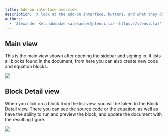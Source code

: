 ```yaml
---
title: Add-on interface overview
description: 'A look at the add-on interface, buttons, and what they do'
authors:
  - 'Alexander Ketchakmadze <alexander@stenci.la> (https://stenci.la)'
---
```


## Main view

This is the main view shown after opening the sidebar and signing in.
It lists all blocks found in the document, from here you can also create new code and equation blocks.

![](https://user-images.githubusercontent.com/1646307/106490839-3bff9b80-6484-11eb-9111-8709b868955c.png)

## Block Detail view

When you click on a block from the list view, you will be taken to the Block Detail view.
There you can see the source code or the equation, as well as have the ability to run and preview the block, and update the document with the resulting figure.

![](https://user-images.githubusercontent.com/1646307/106490924-53d71f80-6484-11eb-9107-bc61d1abf96e.png)
